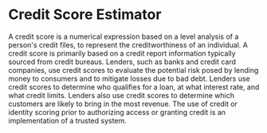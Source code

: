 # Credit Score Estimator
A credit score is a numerical expression based on a level analysis of a person's credit files, to represent the creditworthiness of an individual. A credit score is primarily based on a credit report information typically sourced from credit bureaus.
Lenders, such as banks and credit card companies, use credit scores to evaluate the potential risk posed by lending money to consumers and to mitigate losses due to bad debt. Lenders use credit scores to determine who qualifies for a loan, at what interest rate, and what credit limits. Lenders also use credit scores to determine which customers are likely to bring in the most revenue. The use of credit or identity scoring prior to authorizing access or granting credit is an implementation of a trusted system.

